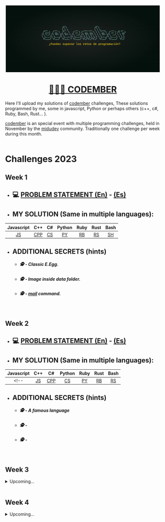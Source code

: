 <p align="center" width="300">
   <img align="center" width="500" src="./assets/codember.webp" />
   <a href="https://codember.dev/?lang=en">
   <h1 align="center"> 👨🏻‍💻 CODEMBER </h1>
   </a>
</p>

Here I'll upload my solutions of [codember](https://codember.dev/?lang=en) challenges, These solutions programmed by me, some in javascript, Python or perhaps others (c++, c#, Ruby, Bash, Rust... ).

[codember](https://codember.dev/?lang=en) is an special event with multiple programming challenges, held in November by the  [midudev](https://github.com/midudev) community. Traditionally one challenge per week during this month. 
<br> 
<br> 


# Challenges 2023

## Week 1

<!-- <details> -->
<!-- <summary>Details</summary> -->

   * ## 💻  [PROBLEM STATEMENT (En)](./2023/01/challenge.md) - [(Es)](./2023/01/challengeES.md) 

   * ## MY SOLUTION (Same in multiple languages):

   | Javascript | C++ | C# | Python | Ruby | Rust | Bash | 
   | :-------: | :--: | :--: | :---: | :---: | :---: | :---: |
   |[JS](./2023/01/index.js)|[CPP](./2023/01/index.cpp)|[CS](./2023/01/index.cs)|[PY](./2023/01/index.py)|[RB](./2023/01/index.rb)|[RS](./2023/01/index.rs)|[SH](./2023/01/index.sh)|


 * ## ADDITIONAL SECRETS (hints)

   * ##### 🕵️ - Classic E.Egg.
   <!-- ⬆️ ⬆️ ⬇️ ⬇️ ⬅️ ➡️ ⬅️ ➡️ B A  -->
   * ##### 🕵️ - Image inside data folder.
   <!-- $ submit Rauch -->
   * ##### 🕵️ - <ins>mail</ins> command. 
   <!-- $ submit 2023-12-01 -->

<!-- </details> -->
<br>

## Week 2

<!-- <details> -->
<!-- <summary>Upcoming...</summary> --> 
<!-- <summary>Details</summary> -->

   * ## 💻  [PROBLEM STATEMENT (En)](./2023/02/challenge.md) - [(Es)](./2023/02/challengeES.md) 

   * ## MY SOLUTION (Same in multiple languages):

   | Javascript | C++ | C# | Python | Ruby | Rust | Bash | 
   | :-------: | :--: | :--: | :---: | :---: | :---: | :---: |
   <!-- |[JS](./2023/02/index.js)|[CPP](./2023/02/index.cpp)|[CS](./2023/02/index.cs)|[PY](./2023/02/index.py)|[RB](./2023/02/index.rb)|[RS](./2023/02/index.rs)|[SH](./2023/02/index.sh)| -->


 * ## ADDITIONAL SECRETS (hints)

   * ##### 🕵️ - A famous language
   <!--   -->
   * ##### 🕵️ - 
   <!--  -->
   * ##### 🕵️ -  
   <!--  -->

<!-- </details> -->
<br>

## Week 3

<details>
<summary>Upcoming...</summary>
<!-- <summary>Details</summary> -->

   * ## 💻  [PROBLEM STATEMENT (En)](./2023/03/challenge.md) - [(Es)](./2023/03/challengeES.md) 

   * ## MY SOLUTION (Same in multiple languages):

   | Javascript | C++ | C# | Python | Ruby | Rust | Bash | 
   | :-------: | :--: | :--: | :---: | :---: | :---: | :---: |
   <!-- |[JS](./2023/03/index.js)|[CPP](./2023/03/index.cpp)|[CS](./2023/03/index.cs)|[PY](./2023/03/index.py)|[RB](./2023/03/index.rb)|[RS](./2023/03/index.rs)|[SH](./2023/03/index.sh)| -->


 * ## ADDITIONAL SECRETS (hints)

   * ##### 🕵️ - 
   <!--   -->
   * ##### 🕵️ - 
   <!--  -->
   * ##### 🕵️ -  
   <!--  -->

</details>
<br>

## Week 4

<details>
<summary>Upcoming...</summary>
<!-- <summary>Details</summary> -->

   * ## 💻  [PROBLEM STATEMENT (En)](./2023/04/challenge.md) - [(Es)](./2023/04/challengeES.md) 

   * ## MY SOLUTION (Same in multiple languages):

   | Javascript | C++ | C# | Python | Ruby | Rust | Bash | 
   | :-------: | :--: | :--: | :---: | :---: | :---: | :---: |
   <!-- |[JS](./2023/04/index.js)|[CPP](./2023/04/index.cpp)|[CS](./2023/04/index.cs)|[PY](./2023/04/index.py)|[RB](./2023/04/index.rb)|[RS](./2023/04/index.rs)|[SH](./2023/04/index.sh)| -->


 * ## ADDITIONAL SECRETS (hints)

   * ##### 🕵️ - 
   <!--   -->
   * ##### 🕵️ - 
   <!--  -->
   * ##### 🕵️ -  
   <!--  -->

</details>
<br>
